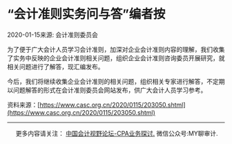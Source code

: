 ﻿“会计准则实务问与答”编者按
==============

2020-01-15来源: 会计准则委员会

为了便于广大会计人员学习会计准则，加深对企业会计准则内容的理解，我们收集了实务中反映的企业会计准则相关问题，组织企业会计准则咨询委员开展研究，就相关问题进行了解答，现汇编发布。

今后，我们将继续收集企业会计准则的相关问题，组织相关专家进行解答，不定期以问题解答的形式在会计准则委员会网站发布，供广大会计人员学习参考。

资料来源：[https://www.casc.org.cn/2020/0115/203050.shtml](https://www.casc.org.cn/2020/0115/203050.shtml)

* * *

     更多内容请关注： [中国会计视野论坛-CPA业务探讨.](https://bbs.esnai.com/thread-5354530-1-3.html) 微信公众号:MY聊审计.